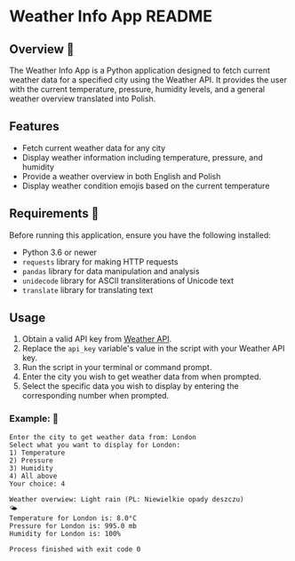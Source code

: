 # Weather Info App README

## Overview 🚀
The Weather Info App is a Python application designed to fetch current weather data for a specified city using the Weather API. It provides the user with the current temperature, pressure, humidity levels, and a general weather overview translated into Polish. 
## Features
- Fetch current weather data for any city
- Display weather information including temperature, pressure, and humidity
- Provide a weather overview in both English and Polish
- Display weather condition emojis based on the current temperature

## Requirements 🚀
Before running this application, ensure you have the following installed:
- Python 3.6 or newer
- `requests` library for making HTTP requests
- `pandas` library for data manipulation and analysis
- `unidecode` library for ASCII transliterations of Unicode text
- `translate` library for translating text

## Usage 
1. Obtain a valid API key from [Weather API](http://api.weatherapi.com/).
2. Replace the `api_key` variable's value in the script with your Weather API key.
3. Run the script in your terminal or command prompt.
4. Enter the city you wish to get weather data from when prompted.
5. Select the specific data you wish to display by entering the corresponding number when prompted.

### Example: 🎇
```plaintext
Enter the city to get weather data from: London
Select what you want to display for London: 
1) Temperature
2) Pressure
3) Humidity
4) All above
Your choice: 4

Weather overwiew: Light rain (PL: Niewielkie opady deszczu)
🌤️
Temperature for London is: 8.0°C
Pressure for London is: 995.0 mb
Humidity for London is: 100%

Process finished with exit code 0

